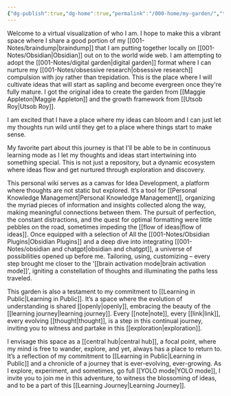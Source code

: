 ```yaml
---
{"dg-publish":true,"dg-home":true,"permalink":"/000-home/my-garden/","tags":["gardenEntry"],"dgPassFrontmatter":true,"noteIcon":""}
---
```


Welcome to a virtual visualization of who I am. I hope to make this a vibrant space where I share a good portion of my [[001-Notes/braindump\|braindump]] that I am putting together locally on [[001-Notes/Obsidian\|Obsidian]] out on to the world wide web. I am attempting to adopt the [[001-Notes/digital garden\|digital garden]] format where I can nurture my [[001-Notes/obsessive research\|obsessive research]] compulsion with joy rather than trepidation. This is the place where I will cultivate ideas that will start as sapling and become evergreen once they're fully mature. I got the original idea to create the garden from [[Maggie Appleton\|Maggie Appleton]] and the growth framework from [[Utsob Roy\|Utsob Roy]]. 

I am excited that I have a place where my ideas can bloom and I can just let my thoughts run wild until they get to a place where things start to make sense.

My favorite part about this journey is that I'll be able to be in continuous learning mode as I let my thoughts and ideas start intertwining into something special.  This is not just a repository, but a dynamic ecosystem where ideas flow and get nurtured through exploration and discovery. 

This personal wiki serves as a canvas for Idea Development, a platform where thoughts are not static but explored. It’s a tool for [[Personal Knowledge Management\|Personal Knowledge Management]], organizing the myriad pieces of information and insights collected along the way, making meaningful connections between them. The pursuit of perfection, the constant distractions, and the quest for optimal formatting were little pebbles on the road, sometimes impeding the [[flow of ideas\|flow of ideas]]. Once equipped with a selection of All the  [[001-Notes/Obsidian Plugins\|Obsidian Plugins]] and a deep dive into integrating [[001-Notes/obsidian and chatgpt\|obsidian and chatgpt]], a universe of possibilities opened up before me. Tailoring, using, customizing – every step brought me closer to the '[[brain activation mode\|brain activation mode]]', igniting a constellation of thoughts and illuminating the paths less traveled.

This garden is also a testament to my commitment to [[Learning in Public\|Learning in Public]]. It’s a space where the evolution of understanding is shared [[openly\|openly]], embracing the beauty of the [[learning journey\|learning journey]]. Every [[note\|note]], every [[link\|link]], every evolving [[thought\|thought]], is a step in this continual journey, inviting you to witness and partake in this [[exploration\|exploration]]. 

I envisage this space as a [[central hub\|central hub]], a focal point, where my mind is free to wander, explore, and yet, always has a place to return to. It’s a reflection of my commitment to [[Learning in Public\|Learning in Public]] and a chronicle of a journey that is ever-evolving, ever-growing. As I explore, experiment, and sometimes, go full [[YOLO mode\|YOLO mode]], I invite you to join me in this adventure, to witness the blossoming of ideas, and to be a part of this [[Learning Journey\|Learning Journey]].